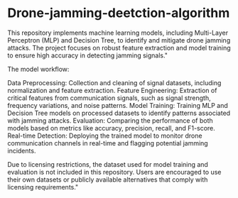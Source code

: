 # Drone-jamming-deetction-algorithm
This repository implements machine learning models, including Multi-Layer Perceptron (MLP) and Decision Tree, to identify and mitigate drone jamming attacks. The project focuses on robust feature extraction and model training to ensure high accuracy in detecting jamming signals."

The model workflow:

Data Preprocessing: Collection and cleaning of signal datasets, including normalization and feature extraction.
Feature Engineering: Extraction of critical features from communication signals, such as signal strength, frequency variations, and noise patterns.
Model Training: Training MLP and Decision Tree models on processed datasets to identify patterns associated with jamming attacks.
Evaluation: Comparing the performance of both models based on metrics like accuracy, precision, recall, and F1-score.
Real-time Detection: Deploying the trained model to monitor drone communication channels in real-time and flagging potential jamming incidents.

Due to licensing restrictions, the dataset used for model training and evaluation is not included in this repository. Users are encouraged to use their own datasets or publicly available alternatives that comply with licensing requirements."
